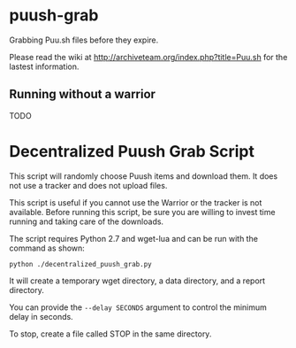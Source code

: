 puush-grab
==========

Grabbing Puu.sh files before they expire.

Please read the wiki at http://archiveteam.org/index.php?title=Puu.sh for the lastest information.

Running without a warrior
-------------------------

TODO


Decentralized Puush Grab Script
===============================

This script will randomly choose Puush items and download them. It does not use a tracker and does not upload files.

This script is useful if you cannot use the Warrior or the tracker is not available. Before running this script, be sure you are willing to invest time running and taking care of the downloads.

The script requires Python 2.7 and wget-lua and can be run with the command as shown:

    python ./decentralized_puush_grab.py

It will create a temporary wget directory, a data directory, and a report directory.

You can provide the `--delay SECONDS` argument to control the minimum delay in seconds.

To stop, create a file called STOP in the same directory.
